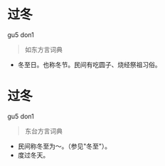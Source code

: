 # 过冬
gu5 don1
> 如东方言词典
- 冬至日。也称冬节。民间有吃圆子、烧经祭祖习俗。

# 过冬
gu5 don1
> 东台方言词典
- 民间称冬至为～。（参见"冬至"）。
- 度过冬天。
